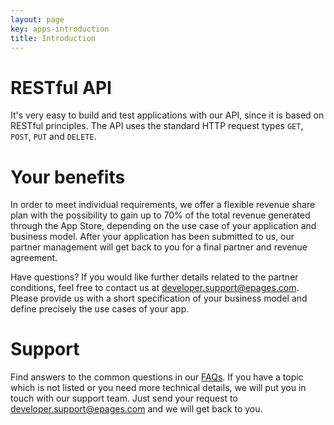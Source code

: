 ```yaml
---
layout: page
key: apps-introduction
title: Introduction
---
```


# RESTful API

It's very easy to build and test applications with our API, since it is based on RESTful principles. The API uses the standard HTTP request types `GET`, `POST`, `PUT` and `DELETE`.

# Your benefits

In order to meet individual requirements, we offer a flexible revenue share plan with the possibility to gain up to 70% of the total revenue generated through the App Store, depending on the use case of your application and business model. After your application has been submitted to us, our partner management will get back to you for a final partner and revenue agreement.

Have questions? If you would like further details related to the partner conditions, feel free to contact us at [developer.support@epages.com](mailto:developer.support@epages.com). Please provide us with a short specification of your business model and define precisely the use cases of your app.

# Support

Find answers to the common questions in our [FAQs](page:apps-faq). If you have a topic which is not listed or you need more technical details, we will put you in touch with our support team. Just send your request to [developer.support@epages.com](mailto:developer.support@epages.com) and we will get back to you.
